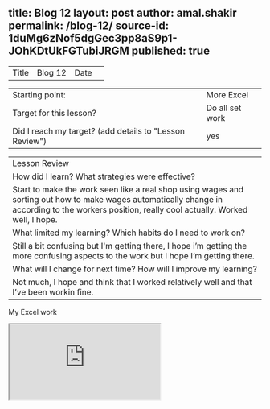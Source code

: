 
title: Blog 12
layout: post
author: amal.shakir
permalink: /blog-12/
source-id: 1duMg6zNof5dgGec3pp8aS9p1-JOhKDtUkFGTubiJRGM
published: true
---
<table>
  <tr>
    <td>Title</td>
    <td>Blog 12</td>
    <td>Date</td>
    <td></td>
  </tr>
</table>


<table>
  <tr>
    <td>Starting point:</td>
    <td>More Excel</td>
  </tr>
  <tr>
    <td>Target for this lesson?</td>
    <td>Do all set work </td>
  </tr>
  <tr>
    <td>Did I reach my target? 
(add details to "Lesson Review")</td>
    <td>yes</td>
  </tr>
</table>


<table>
  <tr>
    <td>Lesson Review</td>
  </tr>
  <tr>
    <td>How did I learn? What strategies were effective? </td>
  </tr>
  <tr>
    <td>Start to make the work seen like a real shop using wages and sorting out how to make wages automatically change in according to the workers position, really cool actually. Worked well, I hope.</td>
  </tr>
  <tr>
    <td>What limited my learning? Which habits do I need to work on? </td>
  </tr>
  <tr>
    <td>Still a bit confusing but I'm getting there, I hope i’m getting the more confusing aspects to the work but I hope I’m getting there.</td>
  </tr>
  <tr>
    <td>What will I change for next time? How will I improve my learning?</td>
  </tr>
  <tr>
    <td>Not much, I hope and think that I worked relatively well and that I’ve been workin fine.</td>
  </tr>
</table>


My Excel work
<iframe src="https://docs.google.com/spreadsheets/d/e/2PACX-1vQ3ruTRxVWs0X3hhLcXRdC8fZYMKQuKNscr3CiAyFdXEsucMG1K5fa6eIB14dcRO-8UBbgTLXnXaz5F/pubhtml?widget=true&amp;headers=false"></iframe>

